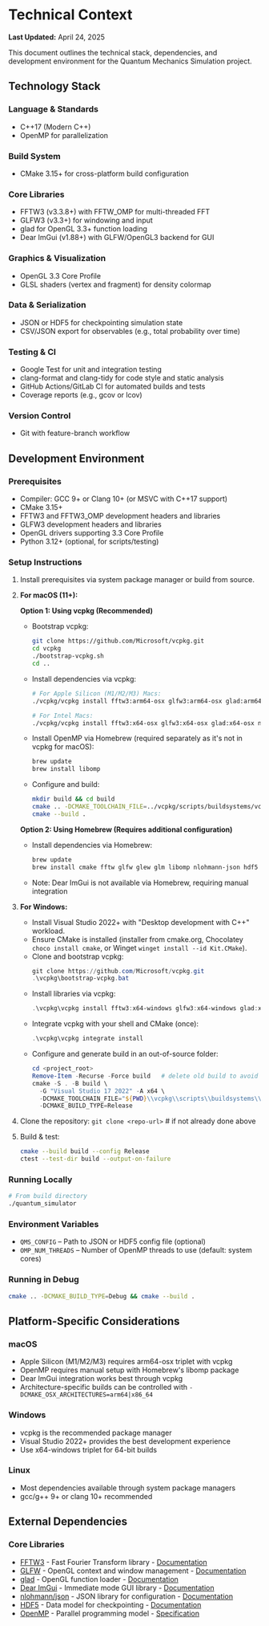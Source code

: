 # Technical Context

**Last Updated:** April 24, 2025

This document outlines the technical stack, dependencies, and development environment for the Quantum Mechanics Simulation project.

## Technology Stack

### Language & Standards
* C++17 (Modern C++)
* OpenMP for parallelization

### Build System
* CMake 3.15+ for cross-platform build configuration

### Core Libraries
* FFTW3 (v3.3.8+) with FFTW_OMP for multi-threaded FFT
* GLFW3 (v3.3+) for windowing and input
* glad for OpenGL 3.3+ function loading
* Dear ImGui (v1.88+) with GLFW/OpenGL3 backend for GUI

### Graphics & Visualization
* OpenGL 3.3 Core Profile
* GLSL shaders (vertex and fragment) for density colormap

### Data & Serialization
* JSON or HDF5 for checkpointing simulation state
* CSV/JSON export for observables (e.g., total probability over time)

### Testing & CI
* Google Test for unit and integration testing
* clang-format and clang-tidy for code style and static analysis
* GitHub Actions/GitLab CI for automated builds and tests
* Coverage reports (e.g., gcov or lcov)

### Version Control
* Git with feature-branch workflow

## Development Environment

### Prerequisites
* Compiler: GCC 9+ or Clang 10+ (or MSVC with C++17 support)
* CMake 3.15+
* FFTW3 and FFTW3_OMP development headers and libraries
* GLFW3 development headers and libraries
* OpenGL drivers supporting 3.3 Core Profile
* Python 3.12+ (optional, for scripts/testing)

### Setup Instructions
1. Install prerequisites via system package manager or build from source.

2. **For macOS (11+):**
   
   **Option 1: Using vcpkg (Recommended)**
   
   - Bootstrap vcpkg:
     ```bash
     git clone https://github.com/Microsoft/vcpkg.git
     cd vcpkg
     ./bootstrap-vcpkg.sh
     cd ..
     ```
   
   - Install dependencies via vcpkg:
     ```bash
     # For Apple Silicon (M1/M2/M3) Macs:
     ./vcpkg/vcpkg install fftw3:arm64-osx glfw3:arm64-osx glad:arm64-osx nlohmann-json:arm64-osx hdf5:arm64-osx "imgui[glfw-binding,opengl3-binding]:arm64-osx" --recurse
     
     # For Intel Macs:
     ./vcpkg/vcpkg install fftw3:x64-osx glfw3:x64-osx glad:x64-osx nlohmann-json:x64-osx hdf5:x64-osx "imgui[glfw-binding,opengl3-binding]:x64-osx" --recurse
     ```
   
   - Install OpenMP via Homebrew (required separately as it's not in vcpkg for macOS):
     ```bash
     brew update
     brew install libomp
     ```
   
   - Configure and build:
     ```bash
     mkdir build && cd build
     cmake .. -DCMAKE_TOOLCHAIN_FILE=../vcpkg/scripts/buildsystems/vcpkg.cmake -DCMAKE_BUILD_TYPE=Release
     cmake --build .
     ```
   
   **Option 2: Using Homebrew (Requires additional configuration)**
   
   - Install dependencies via Homebrew:
     ```bash
     brew update
     brew install cmake fftw glfw glew glm libomp nlohmann-json hdf5 python@3.12
     ```
   
   - Note: Dear ImGui is not available via Homebrew, requiring manual integration

3. **For Windows:**
   - Install Visual Studio 2022+ with "Desktop development with C++" workload.
   - Ensure CMake is installed (installer from cmake.org, Chocolatey `choco install cmake`, or Winget `winget install --id Kit.CMake`).
   - Clone and bootstrap vcpkg:
     ```powershell
     git clone https://github.com/Microsoft/vcpkg.git
     .\vcpkg\bootstrap-vcpkg.bat
     ```
   - Install libraries via vcpkg:
     ```powershell
     .\vcpkg\vcpkg install fftw3:x64-windows glfw3:x64-windows glad:x64-windows nlohmann-json:x64-windows hdf5:x64-windows imgui[glfw-binding,opengl3-binding]:x64-windows gtest:x64-windows --recurse
     ```
   - Integrate vcpkg with your shell and CMake (once):
     ```powershell
     .\vcpkg\vcpkg integrate install
     ```
   - Configure and generate build in an out-of-source folder:
     ```powershell
     cd <project_root>
     Remove-Item -Recurse -Force build   # delete old build to avoid cache mismatches
     cmake -S . -B build \
       -G "Visual Studio 17 2022" -A x64 \
       -DCMAKE_TOOLCHAIN_FILE="${PWD}\\vcpkg\\scripts\\buildsystems\\vcpkg.cmake" \
       -DCMAKE_BUILD_TYPE=Release
     ```

4. Clone the repository: `git clone <repo-url>`  # if not already done above

5. Build & test:
   ```bash
   cmake --build build --config Release
   ctest --test-dir build --output-on-failure
   ```

### Running Locally
```bash
# From build directory
./quantum_simulator
```

### Environment Variables
* `QMS_CONFIG` – Path to JSON or HDF5 config file (optional)
* `OMP_NUM_THREADS` – Number of OpenMP threads to use (default: system cores)

### Running in Debug
```bash
cmake .. -DCMAKE_BUILD_TYPE=Debug && cmake --build .
```

## Platform-Specific Considerations

### macOS
* Apple Silicon (M1/M2/M3) requires arm64-osx triplet with vcpkg
* OpenMP requires manual setup with Homebrew's libomp package
* Dear ImGui integration works best through vcpkg
* Architecture-specific builds can be controlled with `-DCMAKE_OSX_ARCHITECTURES=arm64|x86_64`

### Windows
* vcpkg is the recommended package manager
* Visual Studio 2022+ provides the best development experience
* Use x64-windows triplet for 64-bit builds

### Linux
* Most dependencies available through system package managers
* gcc/g++ 9+ or clang 10+ recommended

## External Dependencies

### Core Libraries
* [FFTW3](http://www.fftw.org/) - Fast Fourier Transform library - [Documentation](http://www.fftw.org/fftw3_doc/)
* [GLFW](https://www.glfw.org/) - OpenGL context and window management - [Documentation](https://www.glfw.org/docs/latest/)
* [glad](https://github.com/Dav1dde/glad) - OpenGL function loader - [Documentation](https://github.com/Dav1dde/glad/blob/master/README.md)
* [Dear ImGui](https://github.com/ocornut/imgui) - Immediate mode GUI library - [Documentation](https://github.com/ocornut/imgui/wiki)
* [nlohmann/json](https://github.com/nlohmann/json) - JSON library for configuration - [Documentation](https://json.nlohmann.me/)
* [HDF5](https://www.hdfgroup.org/solutions/hdf5/) - Data model for checkpointing - [Documentation](https://portal.hdfgroup.org/display/HDF5/HDF5)
* [OpenMP](https://www.openmp.org/) - Parallel programming model - [Specification](https://www.openmp.org/specifications/)